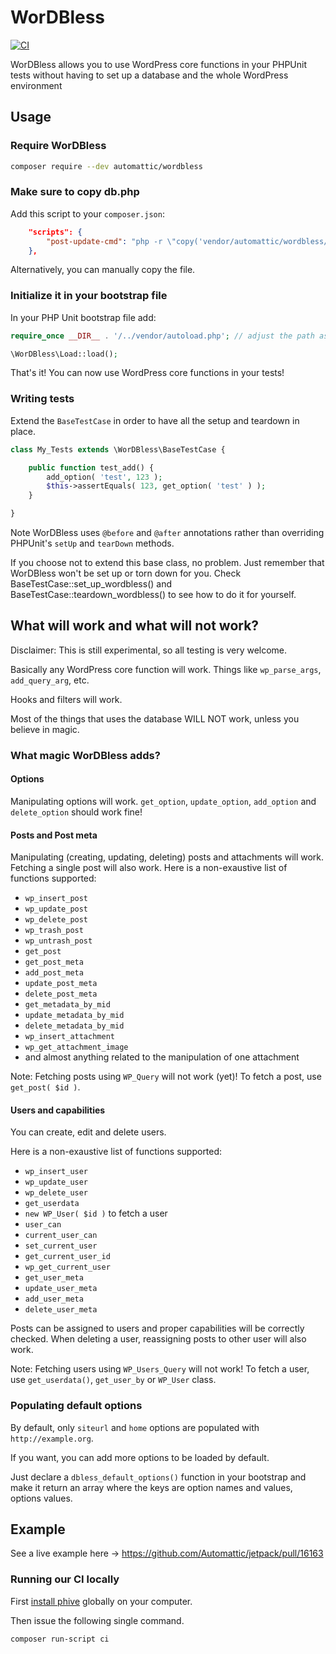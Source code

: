 # WorDBless

[![CI](https://github.com/Automattic/wordbless/workflows/CI/badge.svg)](https://github.com/Automattic/wordbless/actions?query=workflow%3ACI)

WorDBless allows you to use WordPress core functions in your PHPUnit tests without having to set up a database and the whole WordPress environment

## Usage

### Require WorDBless

```bash
composer require --dev automattic/wordbless
```

### Make sure to copy db.php

Add this script to your `composer.json`:

```json
    "scripts": {
        "post-update-cmd": "php -r \"copy('vendor/automattic/wordbless/src/dbless-wpdb.php', 'wordpress/wp-content/db.php');\""
    },
```

Alternatively, you can manually copy the file.

### Initialize it in your bootstrap file

In your PHP Unit bootstrap file add:

```php
require_once __DIR__ . '/../vendor/autoload.php'; // adjust the path as needed

\WorDBless\Load::load();
```

That's it! You can now use WordPress core functions in your tests!

### Writing tests

Extend the `BaseTestCase` in order to have all the setup and teardown in place.

```php
class My_Tests extends \WorDBless\BaseTestCase {

	public function test_add() {
		add_option( 'test', 123 );
		$this->assertEquals( 123, get_option( 'test' ) );
	}

}
```
Note WorDBless uses `@before` and `@after` annotations rather than overriding PHPUnit's `setUp` and `tearDown` methods.

If you choose not to extend this base class, no problem. Just remember that WorDBless won't be set up or torn down for you. Check BaseTestCase::set_up_wordbless() and BaseTestCase::teardown_wordbless() to see how to do it for yourself.

## What will work and what will not work?

Disclaimer: This is still experimental, so all testing is very welcome.

Basically any WordPress core function will work. Things like `wp_parse_args`, `add_query_arg`, etc.

Hooks and filters will work.

Most of the things that uses the database WILL NOT work, unless you believe in magic.

### What magic WorDBless adds?

#### Options

Manipulating options will work. `get_option`, `update_option`, `add_option` and `delete_option` should work fine!

#### Posts and Post meta

Manipulating (creating, updating, deleting) posts and attachments will work. Fetching a single post will also work. Here is a non-exaustive list of functions supported:

* `wp_insert_post`
* `wp_update_post`
* `wp_delete_post`
* `wp_trash_post`
* `wp_untrash_post`
* `get_post`
* `get_post_meta`
* `add_post_meta`
* `update_post_meta`
* `delete_post_meta`
* `get_metadata_by_mid`
* `update_metadata_by_mid`
* `delete_metadata_by_mid`
* `wp_insert_attachment`
* `wp_get_attachment_image`
* and almost anything related to the manipulation of one attachment

Note: Fetching posts using `WP_Query` will not work (yet)! To fetch a post, use `get_post( $id )`.

#### Users and capabilities

You can create, edit and delete users.

Here is a non-exaustive list of functions supported:

* `wp_insert_user`
* `wp_update_user`
* `wp_delete_user`
* `get_userdata`
* `new WP_User( $id )` to fetch a user
* `user_can`
* `current_user_can`
* `set_current_user`
* `get_current_user_id`
* `wp_get_current_user`
* `get_user_meta`
* `update_user_meta`
* `add_user_meta`
* `delete_user_meta`

Posts can be assigned to users and proper capabilities will be correctly checked. When deleting a user, reassigning posts to other user will also work.

Note: Fetching users using `WP_Users_Query` will not work! To fetch a user, use `get_userdata()`, `get_user_by` or `WP_User` class.

### Populating default options

By default, only `siteurl` and `home` options are populated with `http://example.org`.

If you want, you can add more options to be loaded by default. 

Just declare a `dbless_default_options()` function in your bootstrap and make it return an array where the keys are option names and values, options values.

## Example

See a live example here -> https://github.com/Automattic/jetpack/pull/16163

### Running our CI locally

First [install phive](https://phar.io/#Install) globally on your computer.

Then issue the following single command.

```bash
composer run-script ci
```
